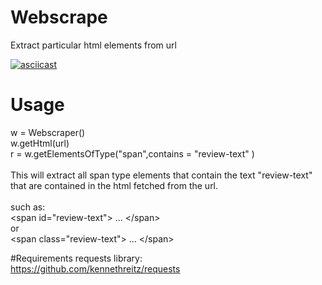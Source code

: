 # Webscrape
Extract particular html elements from url

[![asciicast](https://asciinema.org/a/9mairg5nr70sjjq2v531owdvg.png)](https://asciinema.org/a/9mairg5nr70sjjq2v531owdvg)

# Usage
w = Webscraper()<br>
w.getHtml(url)
<br>
r = w.getElementsOfType("span",contains = "review-text" ) 
<br><br>
This will extract all span type elements that contain the text "review-text"
<br>
that are contained in the html fetched from the url.
<br><br>such as: <br>
\<span id="review-text"> ... \</span>
<br> or <br>
\<span class="review-text"> ... \</span>

#Requirements
requests library:<br>
https://github.com/kennethreitz/requests

